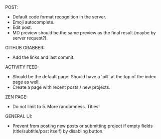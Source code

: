 POST:
   * Default code format recognition in the server.
   * Emoji autocomplete.
   * Edit post.
   * MD preview should be the same preview as the final result (maybe by server request?).

GITHUB GRABBER:
   * Add the links and last commit.

ACTIVITY FEED:
   * Should be the default page. Should have a 'pill' at the top of the index page as well.
   * Create a page with recent posts / new projects.

ZEN PAGE:
   * Do not limit to 5. More randomness. Titles!

GENERAL UI:
   * Prevent from posting new posts or submitting project if empty fields (title/subtitle/post itself) by disabling button.